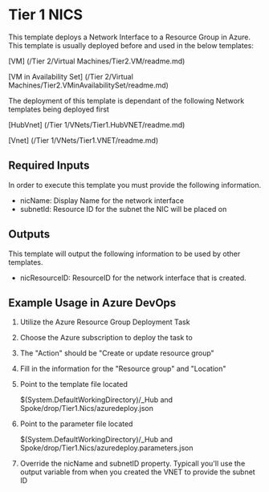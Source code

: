 # Tier 1 NICS
This template deploys a Network Interface to a Resource Group in Azure. This template is usually deployed before and used in the below templates:

[VM] (/Tier 2/Virtual Machines/Tier2.VM/readme.md)

[VM in Availability Set] (/Tier 2/Virtual Machines/Tier2.VMinAvailabilitySet/readme.md)

The deployment of this template is dependant of the following Network templates being deployed first

[HubVnet] (/Tier 1/VNets/Tier1.HubVNET/readme.md)

[Vnet] (/Tier 1/VNets/Tier1.VNET/readme.md)

## Required Inputs
In order to execute this template you must provide the following information.  

- nicName: Display Name for the network interface
- subnetId: Resource ID for the subnet the NIC will be placed on

## Outputs
This template will output the following information to be used by other templates. 

- nicResourceID: ResourceID for the network interface that is created.

## Example Usage in Azure DevOps

1) Utilize the Azure Resource Group Deployment Task  

2) Choose the Azure subscription to deploy the task to

3) The "Action" should be "Create or update resource group"

4) Fill in the information for the "Resource group" and "Location"

5) Point to the template file located 

	$(System.DefaultWorkingDirectory)/_Hub and Spoke/drop/Tier1.Nics/azuredeploy.json

6) Point to the parameter file located

	$(System.DefaultWorkingDirectory)/_Hub and Spoke/drop/Tier1.Nics/azuredeploy.parameters.json

7) Override the nicName and subnetID property. Typicall you'll use the output variable from when you created the VNET to provide the subnet ID




